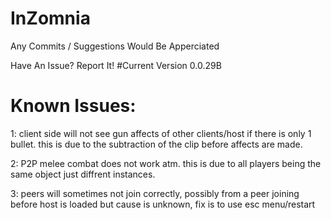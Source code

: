 # InZomnia
Any Commits / Suggestions Would Be Apperciated

Have An Issue? Report It!
#Current Version 0.0.29B
# Known Issues:
1: client side will not see gun affects of other clients/host if there is only 1 bullet. this is due to the subtraction of the clip before affects are made.

2: P2P melee combat does not work atm. this is due to all players being the same object just diffrent instances.

3: peers will sometimes not join correctly, possibly from a peer joining before host is loaded but cause is unknown, fix is to use esc menu/restart

